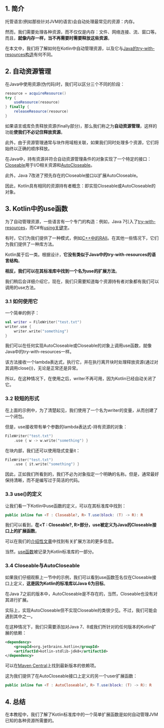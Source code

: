 ## 1. 简介

托管语言(例如那些针对JVM的语言)会自动处理最常见的资源：内存。

然而，我们需要处理各种资源，而不仅仅是内存：文件、网络连接、流、窗口等。而且，**就像内存一样，当不再需要时需要释放这些资源**。

在本文中，我们将了解如何在Kotlin中自动管理资源，以及它与[Java的try-with-resources构造](https://www.baeldung.com/java-try-with-resources)有何不同。

## 2. 自动资源管理

在Java中使用资源(伪代码)时，我们可以区分三个不同的阶段：

```java
resource = acquireResource()
try {
    useResource(resource)
} finally {
    releaseResource(resource)
}
```

如果语言或库负责释放资源(finally部分)，那么我们称之为**自动资源管理**，这样的功能**使我们不必记住释放资源**。

此外，由于资源管理通常与块作用域相关联，如果我们同时处理多个资源，它们将始终以正确的顺序释放。

在Java中，持有资源并符合自动资源管理条件的对象实现了一个特定的接口：[Closeable](https://docs.oracle.com/en/java/javase/11/docs/api/java.base/java/io/Closeable.html)用于I/O相关资源和[AutoCloseable](https://docs.oracle.com/en/java/javase/12/docs/api/java.base/java/lang/AutoCloseable.html)。

此外，Java 7改进了预先存在的Closeable接口以扩展AutoCloseable。

因此，Kotlin具有相同的资源持有者概念：即实现Closeable或AutoCloseable的对象。

## 3. Kotlin中的use函数

为了自动管理资源，一些语言有一个专门的构造：例如，Java 7引入了[try-with-resources](https://www.baeldung.com/java-try-with-resources)，而C#有[using关键字](https://docs.microsoft.com/en-us/dotnet/csharp/language-reference/keywords/using-statement)。

有时，它们为我们提供了一种模式，例如[C++中的RAII](https://en.wikipedia.org/wiki/Resource_acquisition_is_initialization)。在其他一些情况下，它们为我们提供了一种库方法。

Kotlin属于后一类。根据设计，**它没有类似于Java中的try-with-resources的语言结构**。

**相反，我们可以在其标准库中找到一个名为use的扩展方法**。

我们稍后会详细介绍它，现在，我们只需要知道每个资源持有者对象都有我们可以调用的use方法。

### 3.1 如何使用它

一个简单的例子：

```kotlin
val writer = FileWriter("test.txt")
writer.use {
    writer.write("something")
}
```

我们可以在任何实现AutoCloseable或Closeable的对象上调用use函数，就像Java中的try-with-resources一样。

该方法接收一个lambda表达式，执行它，并在执行离开块时处理释放资源(通过对其调用close())，无论是正常还是异常。

所以，在这种情况下，在使用之后，writer不再可用，因为Kotlin已经自动关闭了它。

### 3.2 较短的形式

在上面的示例中，为了清楚起见，我们使用了一个名为writer的变量，从而创建了一个闭包。

但是，use接收带有单个参数的lambda表达式-持有资源的对象：

```kotlin
FileWriter("test.txt")
    .use { w -> w.write("something") }
```

在块内部，我们还可以使用隐式变量it：

```kotlin
FileWriter("test.txt")
    .use { it.write("something") }
```

因此，正如我们所看到的，我们不必为对象指定一个明确的名称。但是，通常最好保持清晰，而不是编写过于简洁的代码。

### 3.3 use()的定义

让我们看一下Kotlin中use函数的定义，可以在其标准库中找到：

```kotlin
public inline fun <T : Closeable?, R> T.use(block: (T) -> R): R
```

我们可以看到，**在<T : Closeable?, R>部分，use被定义为Java的Closeable接口上的扩展函数**。

可以在我们的[介绍性文章](https://www.baeldung.com/kotlin)中找到有关扩展方法的更多信息。

当然，[use函数](https://kotlinlang.org/api/latest/jvm/stdlib/kotlin.io/use.html)被记录为Kotlin标准库的一部分。

### 3.4 Closeable与AutoCloseable

如果我们仔细观察上一节中的示例，我们可以看到use函数签名仅在Closeable接口上定义，**这是因为Kotlin的标准库以Java 6为目标**。

在Java 7之前的版本中，AutoCloseable是不存在的，当然，Closeable也没有对其进行扩展。

实际上，实现AutoCloseable但不实现Closeable的类很少见。不过，我们可能会遇到其中之一。

在这种情况下，我们只需要添加对Java 7、8或我们所针对的任何版本的Kotlin扩展的依赖：

```xml
<dependency>
    <groupId>org.jetbrains.kotlin</groupId>
    <artifactId>kotlin-stdlib-jdk8</artifactId>
</dependency>
```

可以在[Maven Central](https://search.maven.org/search?q=a:kotlin-stdlib-jdk8)上找到最新版本的依赖项。

这为我们提供了在AutoCloseable接口上定义的另一个user扩展函数：

```kotlin
public inline fun <T : AutoCloseable?, R> T.use(block: (T) -> R): R
```

## 4. 总结

在本教程中，我们了解了Kotlin标准库中的一个简单扩展函数是如何自动管理JVM已知的各种资源所需要的。